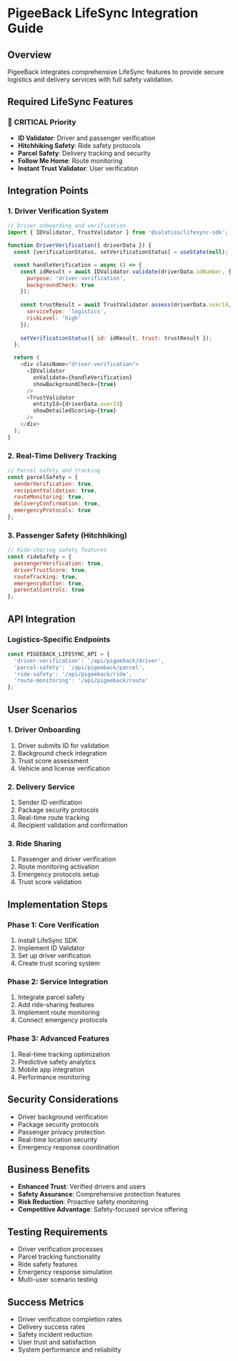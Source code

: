 # PigeeBack LifeSync Integration Guide

## Overview
PigeeBack integrates comprehensive LifeSync features to provide secure logistics and delivery services with full safety validation.

## Required LifeSync Features

### 🔴 CRITICAL Priority
- **ID Validator**: Driver and passenger verification
- **Hitchhiking Safety**: Ride safety protocols
- **Parcel Safety**: Delivery tracking and security
- **Follow Me Home**: Route monitoring
- **Instant Trust Validator**: User verification

## Integration Points

### 1. Driver Verification System
```javascript
// Driver onboarding and verification
import { IDValidator, TrustValidator } from '@salatiso/lifesync-sdk';

function DriverVerification({ driverData }) {
  const [verificationStatus, setVerificationStatus] = useState(null);

  const handleVerification = async () => {
    const idResult = await IDValidator.validate(driverData.idNumber, {
      purpose: 'driver-verification',
      backgroundCheck: true
    });
    
    const trustResult = await TrustValidator.assess(driverData.userId, {
      serviceType: 'logistics',
      riskLevel: 'high'
    });
    
    setVerificationStatus({ id: idResult, trust: trustResult });
  };

  return (
    <div className="driver-verification">
      <IDValidator 
        onValidate={handleVerification}
        showBackgroundCheck={true}
      />
      <TrustValidator 
        entityId={driverData.userId}
        showDetailedScoring={true}
      />
    </div>
  );
}
```

### 2. Real-Time Delivery Tracking
```javascript
// Parcel safety and tracking
const parcelSafety = {
  senderVerification: true,
  recipientValidation: true,
  routeMonitoring: true,
  deliveryConfirmation: true,
  emergencyProtocols: true
};
```

### 3. Passenger Safety (Hitchhiking)
```javascript
// Ride-sharing safety features
const rideSafety = {
  passengerVerification: true,
  driverTrustScore: true,
  routeTracking: true,
  emergencyButton: true,
  parentalControls: true
};
```

## API Integration

### Logistics-Specific Endpoints
```javascript
const PIGEEBACK_LIFESYNC_API = {
  'driver-verification': '/api/pigeeback/driver',
  'parcel-safety': '/api/pigeeback/parcel',
  'ride-safety': '/api/pigeeback/ride',
  'route-monitoring': '/api/pigeeback/route'
};
```

## User Scenarios

### 1. Driver Onboarding
1. Driver submits ID for validation
2. Background check integration
3. Trust score assessment
4. Vehicle and license verification

### 2. Delivery Service
1. Sender ID verification
2. Package security protocols
3. Real-time route tracking
4. Recipient validation and confirmation

### 3. Ride Sharing
1. Passenger and driver verification
2. Route monitoring activation
3. Emergency protocols setup
4. Trust score validation

## Implementation Steps

### Phase 1: Core Verification
1. Install LifeSync SDK
2. Implement ID Validator
3. Set up driver verification
4. Create trust scoring system

### Phase 2: Service Integration
1. Integrate parcel safety
2. Add ride-sharing features
3. Implement route monitoring
4. Connect emergency protocols

### Phase 3: Advanced Features
1. Real-time tracking optimization
2. Predictive safety analytics
3. Mobile app integration
4. Performance monitoring

## Security Considerations

- Driver background verification
- Package security protocols
- Passenger privacy protection
- Real-time location security
- Emergency response coordination

## Business Benefits

- **Enhanced Trust**: Verified drivers and users
- **Safety Assurance**: Comprehensive protection features
- **Risk Reduction**: Proactive safety monitoring
- **Competitive Advantage**: Safety-focused service offering

## Testing Requirements

- Driver verification processes
- Parcel tracking functionality
- Ride safety features
- Emergency response simulation
- Multi-user scenario testing

## Success Metrics

- Driver verification completion rates
- Delivery success rates
- Safety incident reduction
- User trust and satisfaction
- System performance and reliability
